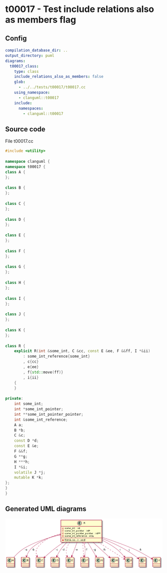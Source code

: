 # t00017 - Test include relations also as members flag
## Config
```yaml
compilation_database_dir: ..
output_directory: puml
diagrams:
  t00017_class:
    type: class
    include_relations_also_as_members: false
    glob:
      - ../../tests/t00017/t00017.cc
    using_namespace:
      - clanguml::t00017
    include:
      namespaces:
        - clanguml::t00017

```
## Source code
File t00017.cc
```cpp
#include <utility>

namespace clanguml {
namespace t00017 {
class A {
};

class B {
};

class C {
};

class D {
};

class E {
};

class F {
};

class G {
};

class H {
};

class I {
};

class J {
};

class K {
};

class R {
    explicit R(int &some_int, C &cc, const E &ee, F &&ff, I *&ii)
        : some_int_reference{some_int}
        , c{cc}
        , e{ee}
        , f{std::move(ff)}
        , i{ii}
    {
    }

private:
    int some_int;
    int *some_int_pointer;
    int **some_int_pointer_pointer;
    int &some_int_reference;
    A a;
    B *b;
    C &c;
    const D *d;
    const E &e;
    F &&f;
    G **g;
    H ***h;
    I *&i;
    volatile J *j;
    mutable K *k;
};
}
}

```
## Generated UML diagrams
![t00017_class](./t00017_class.png "Test include relations also as members flag")

